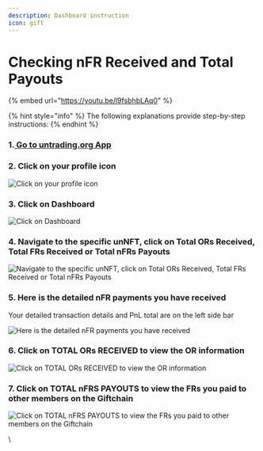```yaml
---
description: Dashboard instruction
icon: gift
---
```


# Checking nFR Received and Total Payouts

{% embed url="https://youtu.be/l9fsbhbLAq0" %}

{% hint style="info" %}
The following explanations provide step-by-step instructions:
{% endhint %}

### 1.[ Go to untrading.org App](https://app.untrading.org/)

### 2. Click on your profile icon

![Click on your profile icon](https://lh5.googleusercontent.com/JNVB0yeLH5zYyxgEkLV7ciEPIcfxEfWYHDBZQ7MPliuZ32FRwcoE1jKqfa3ce9hFFtydurT40W3IvHBKXyvYJZfoQgpB3AuLQTQMSZ7Yk_jV_Z2smyKGuDW00V2p-kI493TM9S_KliefEjaKce36QWpzDpTeIV_FrFP7JHr3nTxDdzrf_1hkWOxXNZQkcA)

### 3. Click on Dashboard

![Click on Dashboard](https://lh4.googleusercontent.com/7-J9FX_3__rfkA7er73wB7f935OaaJWSE38H8l9XySEUbqMXgDn1RMsAiSNrtIfhkaQ0Ft2pfxapxIG1lnS-lD9T_TA3vC2u5hL77ekfu1y5TxY070JnV9hCFfEApIHDwNJ0dG_LlnxptCFe3aoEIYHnKTm9rXPFG9vyLERzncVXGBthu9yexbZiOdE-HA)

### 4. Navigate to the specific unNFT, click on Total ORs Received, Total FRs Received or Total nFRs Payouts

![Navigate to the specific unNFT, click on Total ORs Received, Total FRs Received or Total nFRs Payouts](https://lh4.googleusercontent.com/z_cRHhz6uL6GlW9Ww4XZ18MFBF0vbNnkSTen9c20QrLX_ZXZKZ-XRLY9wqEn7j45mP4eEXYBmjJkVhqE0fH4E2NxLq37wlX0sAjohHjYPLYeCws1PwvFBkaD9ap_qhPYn6TQ2CXZPlzjegQ2hR3365mnOQhnLJKfLckZXP1BqGRs_6J_yrPccIoq93F55Q)

### 5. Here is the detailed nFR payments you have received

Your detailed transaction details and PnL total are on the left side bar

![Here is the detailed nFR payments you have received](https://lh3.googleusercontent.com/QFCcHU6c3x6iu707Vwz7XXoUFiUvJCFASo0HrwMGnIsz2BHAW3YkkEaSmYl4ZtD3Zu0RQvJjtVKOjkxSPp7QQ0Ljp8ii7w49RTZcmWe_qRMFg3GH9j8bZIAf6XEjI_FiA3uZgd5XQfycBdSdFtBQMsDkfuqsVTLTabSV39cnRorXewZDnWNeubUFyyub6A)

### 6. Click on TOTAL ORs RECEIVED to view the OR information

![Click on TOTAL ORs RECEIVED to view the OR information](https://lh6.googleusercontent.com/l7RtlC2Ldd-PFjm58CSRwT6dpp8tKLlS0VOXhKA--oxiMyfZw9Rtx_aNKUj9GhCdFmY0VqXLdlrt2-r3iqEmTIH5Jp66s-8vG9zakaUOBlkosH1NFkE5HalZzOyeAcjI7QRnd2en8blMowpOYCdaD_YE-JGr2NMvNsltQiTUeiIpJEuSA-kg7bxZZa-uSA)

### 7. Click on TOTAL nFRS PAYOUTS to view the FRs you paid to other members on the Giftchain

![Click on TOTAL nFRS PAYOUTS to view the FRs you paid to other members on the Giftchain](https://lh6.googleusercontent.com/Oi-yrGV8WiA0-VzJV1hFRZ7l404NaQxew9TV0ys9TyBBZfnGX_glpMx6Diphtxbt2M2M3v6OrMdbUc3CZLK_1qbPB7MeOK0tRNRd5vWE1sXBPShWKeAdDSR6yANbSKApRqh07iQRfD2AkHyJqIJ97SZVO1TefvI9tvxLtWwmu8mlL_sv7ySl6KGnesanbA)

\
